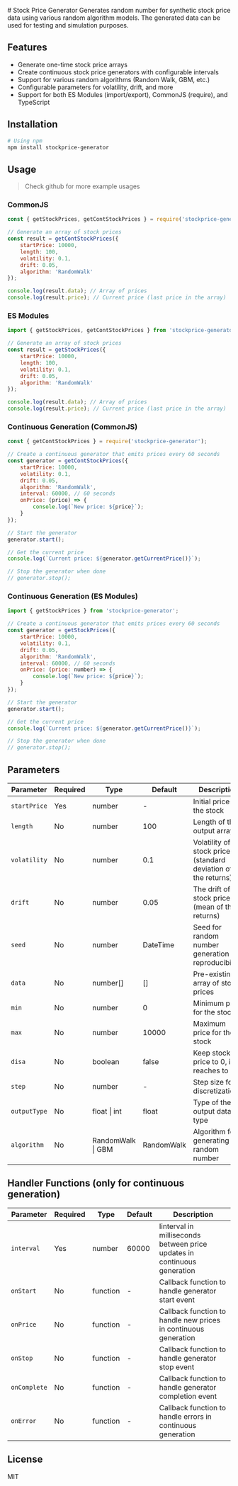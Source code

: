 <file name=1 path=README.md># Stock Price Generator
Generates random number for synthetic stock price data using various random algorithm models. The generated data can be used for testing and simulation purposes.

## Features
- Generate one-time stock price arrays
- Create continuous stock price generators with configurable intervals
- Support for various random algorithms (Random Walk, GBM, etc.)
- Configurable parameters for volatility, drift, and more
- Support for both ES Modules (import/export), CommonJS (require), and TypeScript

## Installation

```bash
# Using npm
npm install stockprice-generator
```

## Usage
> Check github for more example usages
### CommonJS
```javascript
const { getStockPrices, getContStockPrices } = require('stockprice-generator');

// Generate an array of stock prices
const result = getContStockPrices({
    startPrice: 10000,
    length: 100,
    volatility: 0.1,
    drift: 0.05,
    algorithm: 'RandomWalk'
});

console.log(result.data); // Array of prices
console.log(result.price); // Current price (last price in the array)
```

### ES Modules
```javascript
import { getStockPrices, getContStockPrices } from 'stockprice-generator';

// Generate an array of stock prices
const result = getStockPrices({
    startPrice: 10000,
    length: 100,
    volatility: 0.1,
    drift: 0.05,
    algorithm: 'RandomWalk'
});

console.log(result.data); // Array of prices
console.log(result.price); // Current price (last price in the array)
```

### Continuous Generation (CommonJS)
```javascript
const { getContStockPrices } = require('stockprice-generator');

// Create a continuous generator that emits prices every 60 seconds
const generator = getContStockPrices({
    startPrice: 10000,
    volatility: 0.1,
    drift: 0.05,
    algorithm: 'RandomWalk',
    interval: 60000, // 60 seconds
    onPrice: (price) => {
        console.log(`New price: ${price}`);
    }
});

// Start the generator
generator.start();

// Get the current price
console.log(`Current price: ${generator.getCurrentPrice()}`);

// Stop the generator when done
// generator.stop();
```

### Continuous Generation (ES Modules)
```javascript
import { getStockPrices } from 'stockprice-generator';

// Create a continuous generator that emits prices every 60 seconds
const generator = getStockPrices({
    startPrice: 10000,
    volatility: 0.1,
    drift: 0.05,
    algorithm: 'RandomWalk',
    interval: 60000, // 60 seconds
    onPrice: (price: number) => {
        console.log(`New price: ${price}`);
    }
});

// Start the generator
generator.start();

// Get the current price
console.log(`Current price: ${generator.getCurrentPrice()}`);

// Stop the generator when done
// generator.stop();
```

## Parameters

| Parameter    | Required | Type            | Default | Description                                                       |
|--------------|----------|-----------------|--------|-------------------------------------------------------------------|
| `startPrice` | Yes      | number          | -      | Initial price of the stock                                        |
| `length`     | No       | number          | 100    | Length of the output array                                        |
| `volatility` | No       | number          | 0.1    | Volatility of the stock price (standard deviation of the returns) |
| `drift`      | No       | number          | 0.05   | The drift of the stock price (mean of the returns)                |
| `seed`       | No       | number          | DateTime | Seed for random number generation (for reproducibility)           |
| `data`       | No       | number[]        | []     | Pre-existing array of stock prices                                |
| `min`        | No       | number          | 0      | Minimum price for the stock                                       |
| `max`        | No       | number          | 10000  | Maximum price for the stock                                       |
| `disa`       | No       |boolean|false| Keep stock price to 0, if it reaches to 0                         |
| `step`       | No       | number          | -      | Step size for discretization                                      |
| `outputType`       | No       | float \| int    | float  | Type of the output data type                                      |
| `algorithm`  | No       | RandomWalk \| GBM | RandomWalk  | Algorithm for generating the random number                        |

## Handler Functions (only for continuous generation)

| Parameter | Required | Type | Default  | Description                                                               |
|-----------|----------|------|----------|---------------------------------------------------------------------------|
| `interval` | Yes      | number | 60000    | Iinterval in milliseconds between price updates in continuous generation  |
| `onStart` | No       | function | -        | Callback function to handle generator start event                         |
| `onPrice` | No       | function | -        | Callback function to handle new prices in continuous generation           |
| `onStop` | No       | function | -        | Callback function to handle generator stop event                          |
| `onComplete` | No       | function | -        | Callback function to handle generator completion event                    |
| `onError` | No       | function | -        | Callback function to handle errors in continuous generation               |

## License
MIT